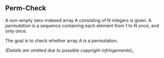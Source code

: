 Perm-Check
---------

A non-empty zero-indexed array A consisting of N integers is given. A *permutation* is a sequence containing each element from 1 to N once, and only once.

The goal is to check whether array A is a permutation.

_(Details are omitted due to possible copyright infringements_)_